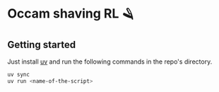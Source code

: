 # Occam shaving RL 🪒


## Getting started

Just install [uv](https://docs.astral.sh/uv/) and run the following commands in the repo's directory.
```bash
uv sync
uv run <name-of-the-script>
```
